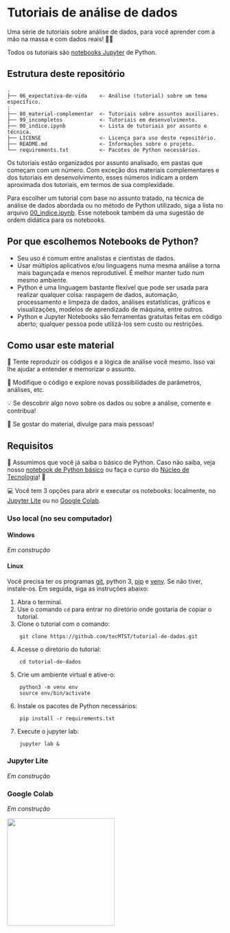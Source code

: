 # Tutoriais de análise de dados

Uma série de tutoriais sobre análise de dados, para você aprender com a mão na massa e com dados reais! 👊🏽

Todos os tutoriais são
[notebooks Jupyter](https://site.alura.com.br/artigos/conhecendo-o-jupyter-notebook) de Python.


## Estrutura deste repositório

    .
    ├── 06_expectativa-de-vida    <- Análise (tutorial) sobre um tema específico.
    :
    ├── 80_material-complementar  <- Tutoriais sobre assuntos auxiliares.
    ├── 99_incompletos            <- Tutoriais em desenvolvimento.
    ├── 00_indice.ipynb           <- Lista de tutoriais por assunto e técnica.
    ├── LICENSE                   <- Licença para uso deste repositório.
    ├── README.md                 <- Informações sobre o projeto.
    └── requirements.txt          <- Pacotes de Python necessários.

Os tutoriais estão organizados por assunto analisado, em pastas que começam com um número. Com exceção
dos materiais complementares e dos tutoriais em desenvolvimento, esses números indicam a ordem aproximada dos tutoriais,
em termos de sua complexidade.

Para escolher um tutorial com base no assunto tratado, na técnica de análise de dados abordada
ou no método de Python utilizado, siga a lista no arquivo [00_indice.ipynb](00_indice.ipynb). Esse notebook também dá
uma sugestão de ordem didática para os notebooks.


## Por que escolhemos Notebooks de Python?

* Seu uso é comum entre analistas e cientistas de dados.
* Usar múltiplos aplicativos e/ou linguagens numa mesma análise a torna mais bagunçada e menos reprodutível. É melhor manter tudo num mesmo ambiente.
* Python é uma linguagem bastante flexível que pode ser usada para realizar qualquer coisa: 
  raspagem de dados, automação, processamento e limpeza de dados, análises estatísticas, gráficos e visualizações, modelos de aprendizado de máquina, entre outros.
* Python e Jupyter Notebooks são ferramentas gratuitas feitas em código aberto; qualquer pessoa pode utilizá-los sem custo ou restrições.


## Como usar este material

📝 Tente reproduzir os códigos e a lógica de análise você mesmo. Isso vai lhe ajudar a entender e memorizar o assunto. 

🔧 Modifique o código e explore novas possibilidades de parâmetros, análises, etc.

💡 Se descobrir algo novo sobre os dados ou sobre a análise, comente e contribua!

📣 Se gostar do material, divulge para mais pessoas! 


## Requisitos

🐍 Assumimos que você já saiba o básico de Python. Caso não saiba, veja nosso 
[notebook de Python básico](80_material-complementar/00_tutorial-python.ipynb) 
ou faça o curso do [Núcleo de Tecnologia](http://nucleodetecnologia.com.br)! 🚩

💻 Você tem 3 opções para abrir e executar os notebooks: localmente, no
[Jupyter Lite](https://jupyter.org/try-jupyter/lab/) ou no
[Google Colab](https://colab.research.google.com/).


### Uso local (no seu computador)

#### Windows

_Em construção_

#### Linux

Você precisa ter os programas
[git](https://site.alura.com.br/artigos/o-que-e-git-github),
python 3, [pip](https://pt.wikipedia.org/wiki/Pip_(gerenciador_de_pacotes)) e
[venv](https://docs.python.org/pt-br/3/library/venv.html). Se não tiver, instale-os.
Em seguida, siga as instruções abaixo:


1. Abra o terminal.
2. Use o comando `cd` para entrar no diretório onde gostaria de copiar o tutorial.
3. Clone o tutorial com o comando:

```
    git clone https://github.com/tecMTST/tutorial-de-dados.git
```

4. Acesse o diretório do tutorial:

```
    cd tutorial-de-dados
```

5. Crie um ambiente virtual e ative-o:

```
    python3 -m venv env
    source env/bin/activate
```

6. Instale os pacotes de Python necessários:

```
    pip install -r requirements.txt
```

7. Execute o jupyter lab:

```
    jupyter lab &
```

### Jupyter Lite

_Em construção_

### Google Colab

_Em construção_

<img src="https://nucleodetecnologia.com.br/assets/img/novo-logo-tecnologia.svg?bl=tutorial-00" width="250">
